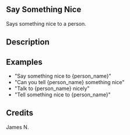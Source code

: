 ## Say Something Nice
Says something nice to a person.

## Description


## Examples
 - "Say something nice to {person_name}"
 - "Can you tell {person_name} something nice"
 - "Talk to {person_name} nicely"
 - "Tell something nice to {person_name}"


## Credits
James N.


